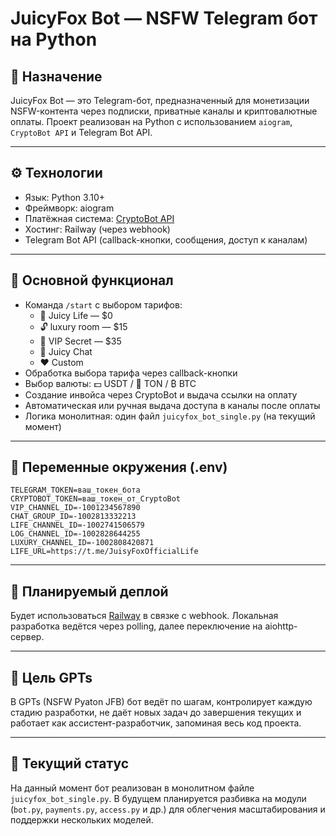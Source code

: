 # JuicyFox Bot — NSFW Telegram бот на Python

## 📌 Назначение
JuicyFox Bot — это Telegram-бот, предназначенный для монетизации NSFW-контента через подписки, приватные каналы и криптовалютные оплаты. Проект реализован на Python с использованием `aiogram`, `CryptoBot API` и Telegram Bot API.

---

## ⚙️ Технологии
- Язык: Python 3.10+
- Фреймворк: aiogram
- Платёжная система: [CryptoBot API](https://docs.crypt.bot/)
- Хостинг: Railway (через webhook)
- Telegram Bot API (callback-кнопки, сообщения, доступ к каналам)

---

## 💼 Основной функционал
- Команда `/start` с выбором тарифов:
  - 👀 Juicy Life — $0
  - 🔓 luxury room — $15
  - 👑 VIP Secret — $35
  - 💬 Juicy Chat
  - ❤️ Custom
- Обработка выбора тарифа через callback-кнопки
- Выбор валюты: 💵 USDT / 🔮 TON / ₿ BTC
- Создание инвойса через CryptoBot и выдача ссылки на оплату
- Автоматическая или ручная выдача доступа в каналы после оплаты
- Логика монолитная: один файл `juicyfox_bot_single.py` (на текущий момент)

---

## 🔐 Переменные окружения (.env)

```
TELEGRAM_TOKEN=ваш_токен_бота
CRYPTOBOT_TOKEN=ваш_токен_от_CryptoBot
VIP_CHANNEL_ID=-1001234567890
CHAT_GROUP_ID=-1002813332213
LIFE_CHANNEL_ID=-1002741506579
LOG_CHANNEL_ID=-1002828644255
LUXURY_CHANNEL_ID=-1002808420871
LIFE_URL=https://t.me/JuisyFoxOfficialLife
```

---

## 🚀 Планируемый деплой

Будет использоваться [Railway](https://railway.app/) в связке с webhook. Локальная разработка ведётся через polling, далее переключение на aiohttp-сервер.

---

## 🧠 Цель GPTs

В GPTs (NSFW Pyaton JFB) бот ведёт по шагам, контролирует каждую стадию разработки, не даёт новых задач до завершения текущих и работает как ассистент-разработчик, запоминая весь код проекта.

---

## 🧩 Текущий статус

На данный момент бот реализован в монолитном файле `juicyfox_bot_single.py`. В будущем планируется разбивка на модули (`bot.py`, `payments.py`, `access.py` и др.) для облегчения масштабирования и поддержки нескольких моделей.
